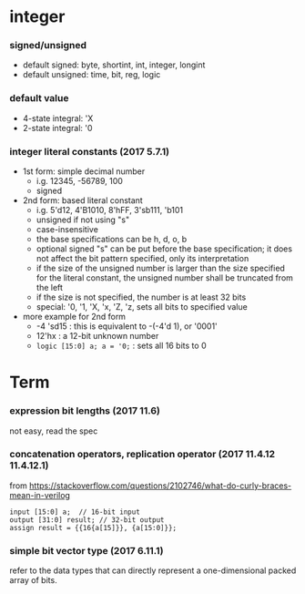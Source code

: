 # integer

### signed/unsigned
*  default signed: byte, shortint, int, integer, longint
*  default unsigned: time, bit, reg, logic

### default value
*  4-state integral: 'X
*  2-state integral: '0

### integer literal constants (2017 5.7.1)
*  1st form: simple decimal number
   *  i.g. 12345, -56789, 100
   *  signed
*  2nd form: based literal constant
   *  i.g. 5'd12, 4'B1010, 8'hFF, 3'sb111, 'b101
   *  unsigned if not using "s"
   *  case-insensitive
   *  the base specifications can be h, d, o, b
   *  optional signed "s" can be put before the base specification; it does not affect the bit pattern specified, only its interpretation
   *  if the size of the unsigned number is larger than the size specified for the literal constant, the unsigned number shall be truncated from the left
   *  if the size is not specified, the number is at least 32 bits
   *  special: '0, '1, 'X, 'x, 'Z, 'z, sets all bits to specified value
*  more example for 2nd form
   *  -4 'sd15 : this is equivalent to -(-4'd 1), or '0001'
   *  12'hx : a 12-bit unknown number
   *  `logic [15:0] a; a = '0;` : sets all 16 bits to 0 

# Term

### expression bit lengths (2017 11.6)

not easy, read the spec

### concatenation operators, replication operator (2017 11.4.12 11.4.12.1)

from <https://stackoverflow.com/questions/2102746/what-do-curly-braces-mean-in-verilog>

    input [15:0] a;  // 16-bit input
    output [31:0] result; // 32-bit output
    assign result = {{16{a[15]}}, {a[15:0]}};

### simple bit vector type (2017 6.11.1)

refer to the data types that can directly represent a one-dimensional packed array of bits.
